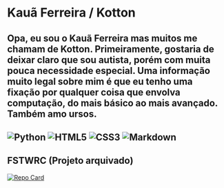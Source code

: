# Kauã Ferreira / Kotton
Opa, eu sou o Kauã Ferreira mas muitos me chamam de Kotton. Primeiramente, gostaria de deixar claro que sou autista, porém com muita pouca necessidade especial.
Uma informação muito legal sobre mim é que eu tenho uma fixação por qualquer coisa que envolva computação, do mais básico ao mais avançado. Também amo ursos.
---
![Python](https://img.shields.io/badge/Python-000?style=for-the-badge&logo=python)
![HTML5](https://img.shields.io/badge/HTML5-000?style=for-the-badge&logo=html5)
![CSS3](https://img.shields.io/badge/CSS3-000?style=for-the-badge&logo=css3&logoColor=264CE4)
![Markdown](https://img.shields.io/badge/Markdown-000?style=for-the-badge&logo=markdown)
---
## FSTWRC (Projeto arquivado)
[![Repo Card](https://github-readme-stats.vercel.app/api/pin/?username=Kottonye&repo=fstwrc&bg_color=000&border_color=30A3DC&show_icons=true&icon_color=30A3DC&title_color=E94D5F&text_color=FFF)](https://github.com/Kottonye/fstwrc)
